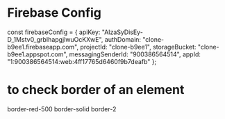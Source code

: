 # Firebase Config

const firebaseConfig = {
apiKey: "AIzaSyDisEy-D_1Mstv0_grbIhapgjlwuOcKXwE",
authDomain: "clone-b9ee1.firebaseapp.com",
projectId: "clone-b9ee1",
storageBucket: "clone-b9ee1.appspot.com",
messagingSenderId: "900386564514",
appId: "1:900386564514:web:4ff17765d6460f9b7deafb"
};

###

# to check border of an element

border-red-500 border-solid border-2
